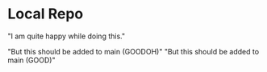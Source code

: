 # Local Repo
"I am quite happy while doing this."

"But this should be added to main (GOODOH)"
"But this should be added to main (GOOD)"
